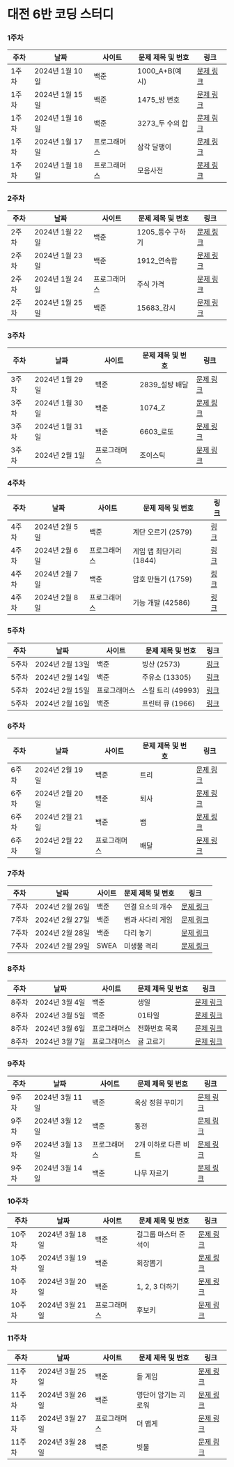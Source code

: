# 대전 6반 코딩 스터디

### 1주차

| 주차 |      날짜       |  사이트  |   문제 제목 및 번호   |                   링크                   |
|------|----------------|----------|-----------------------|-----------------------------------------|
| 1주차 | 2024년 1월 10일 |  백준   |  1000_A+B(예시)       |[문제 링크]( https://www.acmicpc.net/problem/1000)     |
| 1주차 | 2024년 1월 15일 |  백준   |  1475_방 번호         | [문제 링크](https://www.acmicpc.net/problem/1475)    |
| 1주차 | 2024년 1월 16일 |  백준   |  3273_두 수의 합      | [문제 링크](https://www.acmicpc.net/problem/3273)     |
| 1주차 | 2024년 1월 17일 | 프로그래머스 | 삼각 달팽이       | [문제 링크](https://school.programmers.co.kr/learn/courses/30/lessons/68645) |
| 1주차 | 2024년 1월 18일 | 프로그래머스 | 모음사전          | [문제 링크](https://school.programmers.co.kr/learn/courses/30/lessons/84512) |

### 2주차
| 주차 |      날짜       |  사이트  |   문제 제목 및 번호   |                                     링크                                      |
|------|----------------|----------|-----------------------|---------------------------------------------------------------------------------|
| 2주차 | 2024년 1월 22일 |  백준   |  1205_등수 구하기      | [문제 링크](https://www.acmicpc.net/problem/1205)
| 2주차 | 2024년 1월 23일 |  백준   |  1912_연속합          | [문제 링크](https://www.acmicpc.net/problem/1912)                               |
| 2주차 | 2024년 1월 24일 | 프로그래머스 | 주식 가격          | [문제 링크](https://school.programmers.co.kr/learn/courses/30/lessons/42584)  |
| 2주차 | 2024년 1월 25일 |  백준   |  15683_감시           | [문제 링크](https://www.acmicpc.net/problem/15683)                              |


### 3주차
| 주차 |      날짜       |  사이트  |   문제 제목 및 번호   |                                     링크                                      |
|------|----------------|----------|-----------------------|---------------------------------------------------------------------------------|
| 3주차 | 2024년 1월 29일 |  백준   |  2839_설탕 배달        | [문제 링크](https://www.acmicpc.net/problem/2839)                               |
| 3주차 | 2024년 1월 30일 |  백준   |  1074_Z               | [문제 링크](https://www.acmicpc.net/problem/1074)                               |
| 3주차 | 2024년 1월 31일 |  백준   |  6603_로또            | [문제 링크](https://www.acmicpc.net/problem/6603)                               |
| 3주차 | 2024년 2월 1일  | 프로그래머스 |  조이스틱            | [문제 링크](https://school.programmers.co.kr/learn/courses/30/lessons/42860)  |

### 4주차
| 주차 |      날짜       |  사이트  |   문제 제목 및 번호   |                                     링크                         |
|-----|-----------------|----------|-----------------------|--------------------------------------------------------------|
|  4주차  | 2024년 2월 5일 |  백준    | 계단 오르기 (2579)     | [링크](https://www.acmicpc.net/problem/2579)                  |
|   4주차  | 2024년 2월 6일 | 프로그래머스 | 게임 맵 최단거리 (1844) | [링크](https://school.programmers.co.kr/learn/courses/30/lessons/1844) |
|   4주차  | 2024년 2월 7일 |  백준    | 암호 만들기 (1759)      | [링크](https://www.acmicpc.net/problem/1759)                 |
|   4주차  | 2024년 2월 8일 | 프로그래머스 | 기능 개발 (42586)       | [링크](https://school.programmers.co.kr/learn/courses/30/lessons/42586) |


### 5주차
| 주차 |      날짜       |  사이트  |   문제 제목 및 번호   |                                     링크                         |
|-----|-----------------|----------|-----------------------|--------------------------------------------------------------|
|  5주차  | 2024년 2월 13일 |  백준    | 빙산 (2573)            | [링크](https://www.acmicpc.net/problem/2573)                 |
|  5주차  | 2024년 2월 14일 |  백준    | 주유소 (13305)         | [링크](https://www.acmicpc.net/problem/13305)                |
|  5주차  | 2024년 2월 15일 | 프로그래머스 | 스킬 트리 (49993)      | [링크](https://school.programmers.co.kr/learn/courses/30/lessons/49993) |
|  5주차  | 2024년 2월 16일 |  백준    | 프린터 큐 (1966)       | [링크](https://www.acmicpc.net/problem/1966)                 |

### 6주차
| 주차 |      날짜       |  사이트  |        문제 제목 및 번호         |                                       링크                                        |
|------|----------------|----------|----------------------------------|-----------------------------------------------------------------------------------|
| 6주차 | 2024년 2월 19일 |  백준   | 트리                           | [문제 링크](https://www.acmicpc.net/problem/4803)                                 |
| 6주차 | 2024년 2월 20일 |  백준   | 퇴사                           | [문제 링크](https://www.acmicpc.net/problem/14501)                                |
| 6주차 | 2024년 2월 21일 |  백준   | 뱀                             | [문제 링크](https://www.acmicpc.net/problem/3190)                                 |
| 6주차 | 2024년 2월 22일 | 프로그래머스 | 배달                       | [문제 링크](https://school.programmers.co.kr/learn/courses/30/lessons/12978)      |

### 7주차
| 주차 |      날짜       |  사이트  |          문제 제목 및 번호       |                                       링크                                        |
|------|----------------|----------|----------------------------------|-----------------------------------------------------------------------------------|
| 7주차 | 2024년 2월 26일 |  백준   | 연결 요소의 개수               | [문제 링크](https://www.acmicpc.net/problem/11724)                                |
| 7주차 | 2024년 2월 27일 |  백준   | 뱀과 사다리 게임               | [문제 링크](https://www.acmicpc.net/problem/16928)                                |
| 7주차 | 2024년 2월 28일 |  백준   | 다리 놓기                     | [문제 링크](https://www.acmicpc.net/problem/1010)                                 |
| 7주차 | 2024년 2월 29일 | SWEA    | 미생물 격리                   | [문제 링크](https://swexpertacademy.com/main/code/problem/problemDetail.do?contestProbId=AV597vbqAH0DFAVl) |

### 8주차
| 주차 |      날짜       |  사이트  |        문제 제목 및 번호         |                                       링크                                        |
|------|----------------|----------|----------------------------------|-----------------------------------------------------------------------------------|
| 8주차 | 2024년 3월 4일  |  백준   | 생일                           | [문제 링크](https://www.acmicpc.net/problem/5635)                                 |
| 8주차 | 2024년 3월 5일  |  백준   | 01타일                         | [문제 링크](https://www.acmicpc.net/problem/1904)                                 |
| 8주차 | 2024년 3월 6일  | 프로그래머스 | 전화번호 목록               | [문제 링크](https://school.programmers.co.kr/learn/courses/30/lessons/42577)      |
| 8주차 | 2024년 3월 7일  | 프로그래머스 | 귤 고르기                   | [문제 링크](https://school.programmers.co.kr/learn/courses/30/lessons/138476)     |

### 9주차
| 주차 |      날짜       |  사이트  |        문제 제목 및 번호         |                                       링크                                        |
|------|----------------|----------|----------------------------------|-----------------------------------------------------------------------------------|
| 9주차 | 2024년 3월 11일 |  백준   | 옥상 정원 꾸미기               | [문제 링크](https://www.acmicpc.net/problem/6198)                                 |
| 9주차 | 2024년 3월 12일 |  백준   | 동전                           | [문제 링크](https://www.acmicpc.net/problem/9084)                                 |
| 9주차 | 2024년 3월 13일 | 프로그래머스 | 2개 이하로 다른 비트         | [문제 링크](https://school.programmers.co.kr/learn/courses/30/lessons/77885)      |
| 9주차 | 2024년 3월 14일 |  백준   | 나무 자르기                   | [문제 링크](https://www.acmicpc.net/problem/2805)                                 |

### 10주차
| 주차 |      날짜       |  사이트  |        문제 제목 및 번호         |                                       링크                                        |
|------|----------------|----------|----------------------------------|-----------------------------------------------------------------------------------|
| 10주차 | 2024년 3월 18일 |  백준   | 걸그룹 마스터 준석이           | [문제 링크](https://www.acmicpc.net/problem/16165)                                |
| 10주차 | 2024년 3월 19일 |  백준   | 회장뽑기                       | [문제 링크](https://www.acmicpc.net/problem/2660)                                 |
| 10주차 | 2024년 3월 20일 |  백준   | 1, 2, 3 더하기                | [문제 링크](https://www.acmicpc.net/problem/9095)                                 |
| 10주차 | 2024년 3월 21일 | 프로그래머스 | 후보키                      | [문제 링크](https://school.programmers.co.kr/learn/courses/30/lessons/42890)      |

### 11주차
| 주차 |      날짜       |  사이트  |        문제 제목 및 번호         |                                       링크                                        |
|------|----------------|----------|----------------------------------|-----------------------------------------------------------------------------------|
| 11주차 | 2024년 3월 25일 |  백준   | 돌 게임                       | [문제 링크](https://www.acmicpc.net/problem/9655)                                 |
| 11주차 | 2024년 3월 26일 |  백준   | 영단어 암기는 괴로워           | [문제 링크](https://www.acmicpc.net/problem/20920)                                |
| 11주차 | 2024년 3월 27일 | 프로그래머스 | 더 맵게                   | [문제 링크](https://school.programmers.co.kr/learn/courses/30/lessons/42626)      |
| 11주차 | 2024년 3월 28일 |  백준   | 빗물                         | [문제 링크](https://www.acmicpc.net/problem/14719)                                |
